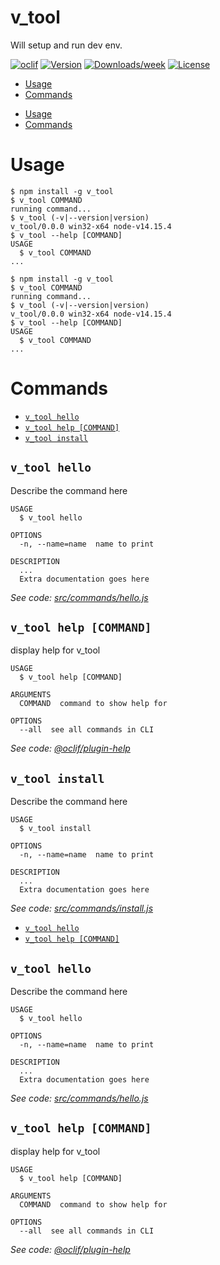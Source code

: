 v_tool
======

Will setup and run dev env.

[![oclif](https://img.shields.io/badge/cli-oclif-brightgreen.svg)](https://oclif.io)
[![Version](https://img.shields.io/npm/v/v_tool.svg)](https://npmjs.org/package/v_tool)
[![Downloads/week](https://img.shields.io/npm/dw/v_tool.svg)](https://npmjs.org/package/v_tool)
[![License](https://img.shields.io/npm/l/v_tool.svg)](https://github.com/V-tech-tools-web-dev/V.Tools-DevSetup/blob/master/package.json)

<!-- toc -->
* [Usage](#usage)
* [Commands](#commands)
<!-- tocstop -->
* [Usage](#usage)
* [Commands](#commands)
<!-- tocstop -->
# Usage
<!-- usage -->
```sh-session
$ npm install -g v_tool
$ v_tool COMMAND
running command...
$ v_tool (-v|--version|version)
v_tool/0.0.0 win32-x64 node-v14.15.4
$ v_tool --help [COMMAND]
USAGE
  $ v_tool COMMAND
...
```
<!-- usagestop -->
```sh-session
$ npm install -g v_tool
$ v_tool COMMAND
running command...
$ v_tool (-v|--version|version)
v_tool/0.0.0 win32-x64 node-v14.15.4
$ v_tool --help [COMMAND]
USAGE
  $ v_tool COMMAND
...
```
<!-- usagestop -->
# Commands
<!-- commands -->
* [`v_tool hello`](#v_tool-hello)
* [`v_tool help [COMMAND]`](#v_tool-help-command)
* [`v_tool install`](#v_tool-install)

## `v_tool hello`

Describe the command here

```
USAGE
  $ v_tool hello

OPTIONS
  -n, --name=name  name to print

DESCRIPTION
  ...
  Extra documentation goes here
```

_See code: [src/commands/hello.js](https://github.com/V-tech-tools-web-dev/V.Tools-DevSetup/blob/v0.0.0/src/commands/hello.js)_

## `v_tool help [COMMAND]`

display help for v_tool

```
USAGE
  $ v_tool help [COMMAND]

ARGUMENTS
  COMMAND  command to show help for

OPTIONS
  --all  see all commands in CLI
```

_See code: [@oclif/plugin-help](https://github.com/oclif/plugin-help/blob/v3.2.2/src/commands/help.ts)_

## `v_tool install`

Describe the command here

```
USAGE
  $ v_tool install

OPTIONS
  -n, --name=name  name to print

DESCRIPTION
  ...
  Extra documentation goes here
```

_See code: [src/commands/install.js](https://github.com/V-tech-tools-web-dev/V.Tools-DevSetup/blob/v0.0.0/src/commands/install.js)_
<!-- commandsstop -->
* [`v_tool hello`](#v_tool-hello)
* [`v_tool help [COMMAND]`](#v_tool-help-command)

## `v_tool hello`

Describe the command here

```
USAGE
  $ v_tool hello

OPTIONS
  -n, --name=name  name to print

DESCRIPTION
  ...
  Extra documentation goes here
```

_See code: [src/commands/hello.js](https://github.com/V-tech-tools-web-dev/V.Tools-DevSetup/blob/v0.0.0/src/commands/hello.js)_

## `v_tool help [COMMAND]`

display help for v_tool

```
USAGE
  $ v_tool help [COMMAND]

ARGUMENTS
  COMMAND  command to show help for

OPTIONS
  --all  see all commands in CLI
```

_See code: [@oclif/plugin-help](https://github.com/oclif/plugin-help/blob/v3.2.2/src/commands/help.ts)_
<!-- commandsstop -->
